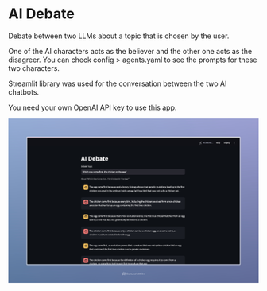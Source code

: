 # AI Debate
 
Debate between two LLMs about a topic that is chosen by the user.

One of the AI characters acts as the believer and the other one acts as the disagreer. You can check config > agents.yaml to see the prompts for these two characters.

Streamlit library was used for the conversation between the two AI chatbots.

You need your own OpenAI API key to use this app.

![Image of the web application. The title is "AI Debate" with a caption of "About this topic". Below, there is the conversation between the two agents](app-screenshot.jpeg)
